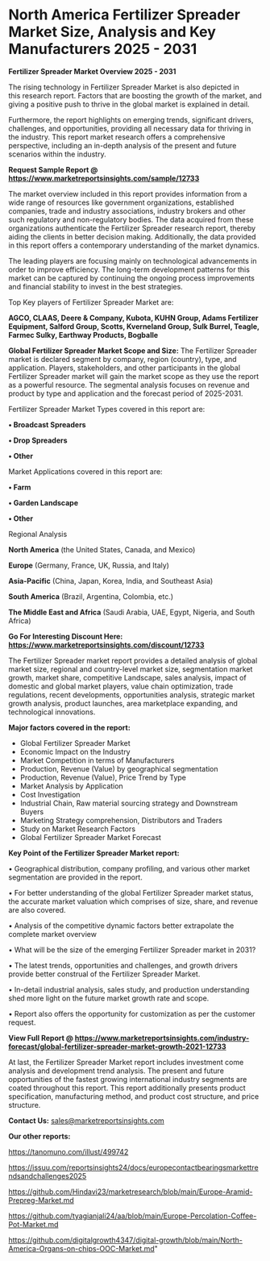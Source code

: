 # North America Fertilizer Spreader Market Size, Analysis and Key Manufacturers 2025 - 2031

<Strong> Fertilizer Spreader Market Overview 2025 - 2031</strong>

The rising technology in Fertilizer Spreader Market is also depicted in this research report. Factors that are boosting the growth of the market, and giving a positive push to thrive in the global market is explained in detail.

Furthermore, the report highlights on emerging trends, significant drivers, challenges, and opportunities, providing all necessary data for thriving in the industry. This report market research offers a comprehensive perspective, including an in-depth analysis of the present and future scenarios within the industry.

<strong>Request Sample Report @ <a href=https://www.marketreportsinsights.com/sample/12733>https://www.marketreportsinsights.com/sample/12733</a></strong>

The market overview included in this report provides information from a wide range of resources like government organizations, established companies, trade and industry associations, industry brokers and other such regulatory and non-regulatory bodies. The data acquired from these organizations authenticate the Fertilizer Spreader research report, thereby aiding the clients in better decision making. Additionally, the data provided in this report offers a contemporary understanding of the market dynamics.

The leading players are focusing mainly on technological advancements in order to improve efficiency. The long-term development patterns for this market can be captured by continuing the ongoing process improvements and financial stability to invest in the best strategies.

Top Key players of Fertilizer Spreader Market are:

<strong>AGCO, CLAAS, Deere & Company, Kubota, KUHN Group, Adams Fertilizer Equipment, Salford Group, Scotts, Kverneland Group, Sulk Burrel, Teagle, Farmec Sulky, Earthway Products, Bogballe</strong>

<strong><b>Global Fertilizer Spreader Market Scope and Size:</b></strong>
The Fertilizer Spreader market is declared segment by company, region (country), type, and application. Players, stakeholders, and other participants in the global Fertilizer Spreader market will gain the market scope as they use the report as a powerful resource. The segmental analysis focuses on revenue and product by type and application and the forecast period of 2025-2031.

Fertilizer Spreader Market Types covered in this report are:

<strong>• Broadcast Spreaders

• Drop Spreaders

• Other</strong>

Market Applications covered in this report are:

<strong>• Farm

• Garden Landscape

• Other</strong> 

Regional Analysis

<strong>North America</strong> (the United States, Canada, and Mexico)

<strong>Europe</strong> (Germany, France, UK, Russia, and Italy)

<strong>Asia-Pacific</strong> (China, Japan, Korea, India, and Southeast Asia)

<strong>South America</strong> (Brazil, Argentina, Colombia, etc.)

<strong>The Middle East and Africa</strong> (Saudi Arabia, UAE, Egypt, Nigeria, and South Africa)

<strong>Go For Interesting Discount Here: <a href=https://www.marketreportsinsights.com/discount/12733>https://www.marketreportsinsights.com/discount/12733</a></strong>

The Fertilizer Spreader market report provides a detailed analysis of global market size, regional and country-level market size, segmentation market growth, market share, competitive Landscape, sales analysis, impact of domestic and global market players, value chain optimization, trade regulations, recent developments, opportunities analysis, strategic market growth analysis, product launches, area marketplace expanding, and technological innovations.

<strong><b>Major factors covered in the report:</b></strong>
<ul>
  <li>Global Fertilizer Spreader Market </li>
  <li>Economic Impact on the Industry</li>
  <li>Market Competition in terms of Manufacturers</li>
  <li>Production, Revenue (Value) by geographical segmentation</li>
  <li>Production, Revenue (Value), Price Trend by Type</li>
  <li>Market Analysis by Application</li>
  <li>Cost Investigation</li>
  <li>Industrial Chain, Raw material sourcing strategy and Downstream Buyers</li>
  <li>Marketing Strategy comprehension, Distributors and Traders</li>
  <li>Study on Market Research Factors</li>
  <li>Global Fertilizer Spreader Market Forecast</li>
</ul>

<strong><b>Key Point of the Fertilizer Spreader Market report:</b></strong>

• Geographical distribution, company profiling, and various other market segmentation are provided in the report.

• For better understanding of the global Fertilizer Spreader market status, the accurate market valuation which comprises of size, share, and revenue are also covered.

• Analysis of the competitive dynamic factors better extrapolate the complete market overview

• What will be the size of the emerging Fertilizer Spreader market in 2031?

• The latest trends, opportunities and challenges, and growth drivers provide better construal of the Fertilizer Spreader Market.

• In-detail industrial analysis, sales study, and production understanding shed more light on the future market growth rate and scope.

• Report also offers the opportunity for customization as per the customer request.

<strong><b>View Full Report @ <a href=https://www.marketreportsinsights.com/industry-forecast/global-fertilizer-spreader-market-growth-2021-12733>https://www.marketreportsinsights.com/industry-forecast/global-fertilizer-spreader-market-growth-2021-12733</a></b></strong>


At last, the Fertilizer Spreader Market report includes investment come analysis and development trend analysis. The present and future opportunities of the fastest growing international industry segments are coated throughout this report. This report additionally presents product specification, manufacturing method, and product cost structure, and price structure.

<strong>Contact Us:</strong>
sales@marketreportsinsights.com

<strong>Our other reports:</strong>

<a href=https://tanomuno.com/illust/499742>https://tanomuno.com/illust/499742</a>

<a href=https://issuu.com/reportsinsights24/docs/europecontactbearingsmarkettrendsandchallenges2025>https://issuu.com/reportsinsights24/docs/europecontactbearingsmarkettrendsandchallenges2025</a>

<a href=https://github.com/Hindavi23/marketresearch/blob/main/Europe-Aramid-Prepreg-Market.md>https://github.com/Hindavi23/marketresearch/blob/main/Europe-Aramid-Prepreg-Market.md</a>

<a href=https://github.com/tyagianjali24/aa/blob/main/Europe-Percolation-Coffee-Pot-Market.md>https://github.com/tyagianjali24/aa/blob/main/Europe-Percolation-Coffee-Pot-Market.md</a>

<a href=https://github.com/digitalgrowth4347/digital-growth/blob/main/North-America-Organs-on-chips-OOC-Market.md>https://github.com/digitalgrowth4347/digital-growth/blob/main/North-America-Organs-on-chips-OOC-Market.md</a>"
